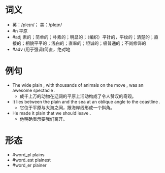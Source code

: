 # 词义
- 英：/pleɪn/； 美：/pleɪn/
- #n 平原
- #adj 素的；简单的；朴素的；明显的；（编织）平针的，平纹的；清楚的；直接的；相貌平平的；浅白的；直率的；坦诚的；极普通的；不尚修饰的
- #adv (用于强调)简直，绝对地
# 例句
- The wide plain , with thousands of animals on the move , was an awesome spectacle .
	- 成千上万的动物在辽阔的平原上活动构成了令人赞叹的奇观。
- It lies between the plain and the sea at an oblique angle to the coastline .
	- 它位于平原与大海之间，跟海岸线形成一个斜角。
- He made it plain that we should leave .
	- 他明确表示要我们离开。
# 形态
- #word_pl plains
- #word_est plainest
- #word_er plainer
